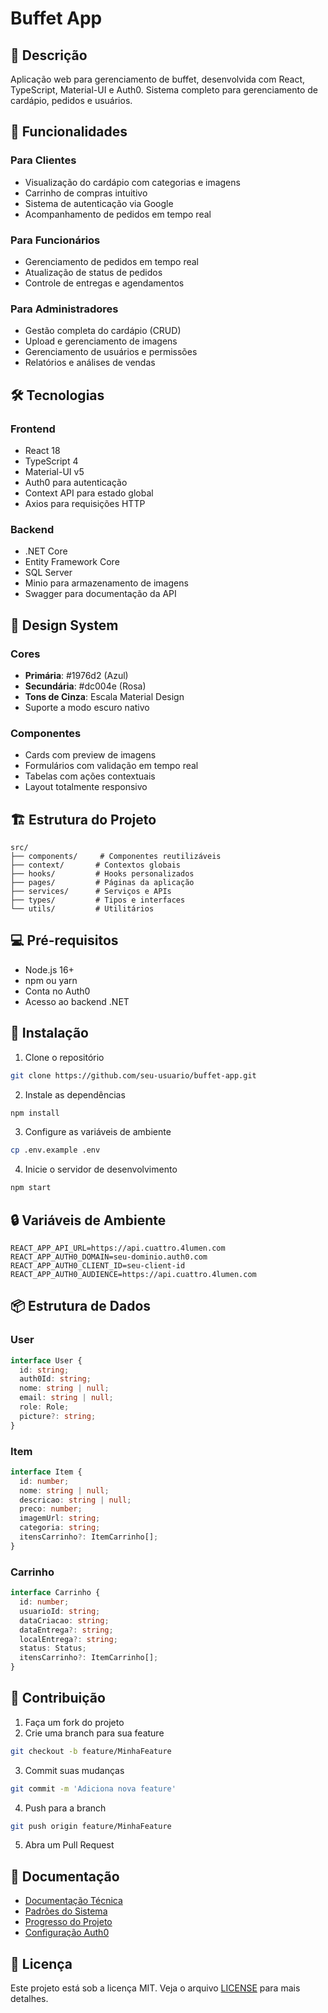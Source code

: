# Buffet App

## 📝 Descrição
Aplicação web para gerenciamento de buffet, desenvolvida com React, TypeScript, Material-UI e Auth0. Sistema completo para gerenciamento de cardápio, pedidos e usuários.

## 🚀 Funcionalidades

### Para Clientes
- Visualização do cardápio com categorias e imagens
- Carrinho de compras intuitivo
- Sistema de autenticação via Google
- Acompanhamento de pedidos em tempo real

### Para Funcionários
- Gerenciamento de pedidos em tempo real
- Atualização de status de pedidos
- Controle de entregas e agendamentos

### Para Administradores
- Gestão completa do cardápio (CRUD)
- Upload e gerenciamento de imagens
- Gerenciamento de usuários e permissões
- Relatórios e análises de vendas

## 🛠️ Tecnologias

### Frontend
- React 18
- TypeScript 4
- Material-UI v5
- Auth0 para autenticação
- Context API para estado global
- Axios para requisições HTTP

### Backend
- .NET Core
- Entity Framework Core
- SQL Server
- Minio para armazenamento de imagens
- Swagger para documentação da API

## 🎨 Design System

### Cores
- **Primária**: #1976d2 (Azul)
- **Secundária**: #dc004e (Rosa)
- **Tons de Cinza**: Escala Material Design
- Suporte a modo escuro nativo

### Componentes
- Cards com preview de imagens
- Formulários com validação em tempo real
- Tabelas com ações contextuais
- Layout totalmente responsivo

## 🏗️ Estrutura do Projeto

```
src/
├── components/     # Componentes reutilizáveis
├── context/       # Contextos globais
├── hooks/         # Hooks personalizados
├── pages/         # Páginas da aplicação
├── services/      # Serviços e APIs
├── types/         # Tipos e interfaces
└── utils/         # Utilitários
```

## 💻 Pré-requisitos

- Node.js 16+
- npm ou yarn
- Conta no Auth0
- Acesso ao backend .NET

## 🚀 Instalação

1. Clone o repositório
```bash
git clone https://github.com/seu-usuario/buffet-app.git
```

2. Instale as dependências
```bash
npm install
```

3. Configure as variáveis de ambiente
```bash
cp .env.example .env
```

4. Inicie o servidor de desenvolvimento
```bash
npm start
```

## 🔒 Variáveis de Ambiente

```env
REACT_APP_API_URL=https://api.cuattro.4lumen.com
REACT_APP_AUTH0_DOMAIN=seu-dominio.auth0.com
REACT_APP_AUTH0_CLIENT_ID=seu-client-id
REACT_APP_AUTH0_AUDIENCE=https://api.cuattro.4lumen.com
```

## 📦 Estrutura de Dados

### User
```typescript
interface User {
  id: string;
  auth0Id: string;
  nome: string | null;
  email: string | null;
  role: Role;
  picture?: string;
}
```

### Item
```typescript
interface Item {
  id: number;
  nome: string | null;
  descricao: string | null;
  preco: number;
  imagemUrl: string;
  categoria: string;
  itensCarrinho?: ItemCarrinho[];
}
```

### Carrinho
```typescript
interface Carrinho {
  id: number;
  usuarioId: string;
  dataCriacao: string;
  dataEntrega?: string;
  localEntrega?: string;
  status: Status;
  itensCarrinho?: ItemCarrinho[];
}
```

## 🤝 Contribuição

1. Faça um fork do projeto
2. Crie uma branch para sua feature
```bash
git checkout -b feature/MinhaFeature
```
3. Commit suas mudanças
```bash
git commit -m 'Adiciona nova feature'
```
4. Push para a branch
```bash
git push origin feature/MinhaFeature
```
5. Abra um Pull Request

## 📝 Documentação

- [Documentação Técnica](./BackEndDocumentation/techContext.md)
- [Padrões do Sistema](./BackEndDocumentation/systemPatterns.md)
- [Progresso do Projeto](./BackEndDocumentation/progress.md)
- [Configuração Auth0](./BackEndDocumentation/Auth0Settings.pdf)

## 📄 Licença

Este projeto está sob a licença MIT. Veja o arquivo [LICENSE](LICENSE) para mais detalhes.
